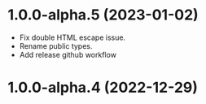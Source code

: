 # 1.0.0-alpha.5 (2023-01-02)

- Fix double HTML escape issue.
- Rename public types.
- Add release github workflow

# 1.0.0-alpha.4 (2022-12-29)



